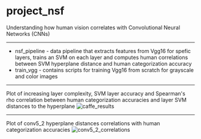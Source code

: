 # project_nsf

Understanding how human vision correlates with Convolutional Neural Networks (CNNs)

---

- nsf\_pipeline - data pipeline that extracts features from Vgg16 for spefic layers, trains an SVM on each layer and computes human correlations between SVM hyperplane distance and human categorization accuracy
- train\_vgg - contains scripts for training Vgg16 from scratch for grayscale and color images

---
Plot of increasing layer complexity, SVM layer accuracy and Spearman's rho correlation between human categorization accuracies and layer SVM distances to the hyperplane
![caffe_results](https://user-images.githubusercontent.com/16754088/31024905-8c6c6c1c-a50e-11e7-8285-b0ed4136311f.png)

---
Plot of conv5_2 hyperplane distances correlations with human categorization accuracies
![conv5_2_correlations](https://user-images.githubusercontent.com/16754088/31024944-b0480876-a50e-11e7-9058-6da9b6d6037b.png)

